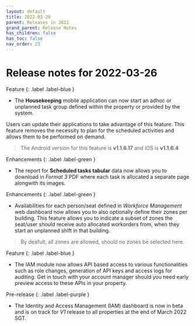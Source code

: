 ```yaml
---
layout: default
title: 2022-03-26
parent: Releases in 2022
grand_parent: Release Notes
has_children: false
has_toc: false
nav_order: 23
---
```


# Release notes for 2022-03-26

Feature
{: .label .label-blue }
- The **Housekeeping** mobile application can now start an adhoc or unplanned task group defined within the property or provided by the system.

Users can update their applications to take advantage of this feature. This feature removes the necessity to plan for the scheduled activities and allows them to be performed on demand.

> The Android version for this feature is **v1.1.6.17** and iOS is **v1.1.6.4**

Enhancements
{: .label .label-green }
- The report for **Scheduled tasks tabular** data now allows you to download in *Format 3* PDF where each task is allocated a separate page alongwith its images.

Enhancements
{: .label .label-green }
- Availabilities for each person/seat defined in *Workforce Management* web dashboard now allows you to also optionally define their zones per building.
This feature allows you to indicate a subset of zones the seat/user should receive auto allocated workorders from, when they start an unplanned shift in that building.

> By deafult, all zones are allowed, should no zones be selected here.

Feature
{: .label .label-blue }
- The IAM module now allows API based access to various functionalities such as role changes, generation of API keys and access logs for auditing.
Get in touch with your account manager should you need early preview access to these APIs in your property.

Pre-release
{: .label .label-purple }
- The Identity and Access Management (IAM) dashboard is now in beta and is on track for *V1* release to all properties at the end of March 2022 SGT.
